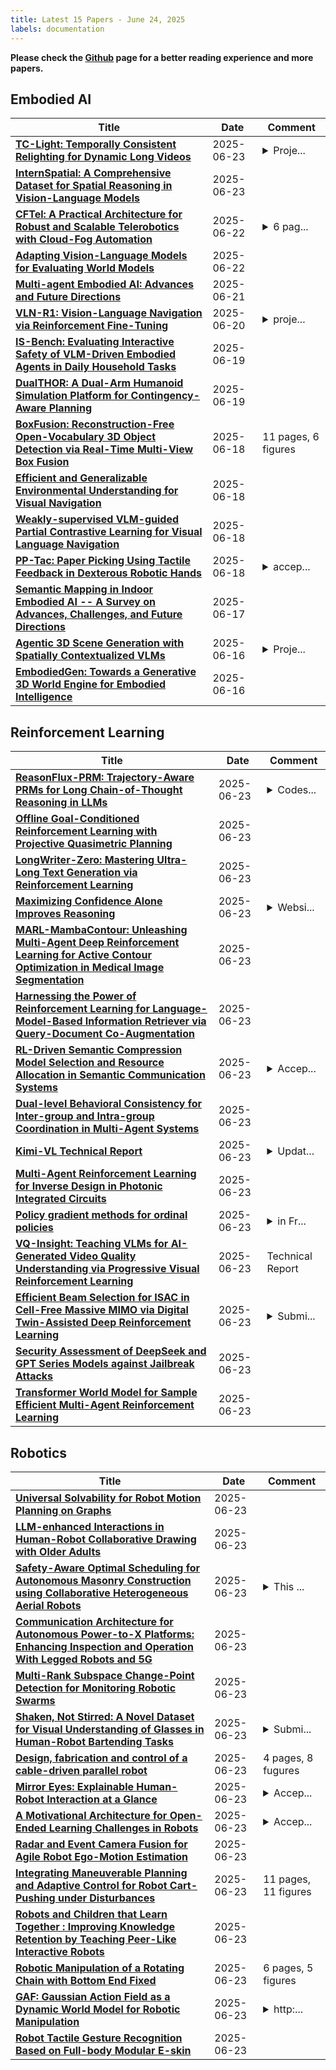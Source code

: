 ```yaml
---
title: Latest 15 Papers - June 24, 2025
labels: documentation
---
```

**Please check the [Github](https://github.com/zezhishao/MTS_Daily_ArXiv) page for a better reading experience and more papers.**

## Embodied AI
| **Title** | **Date** | **Comment** |
| --- | --- | --- |
| **[TC-Light: Temporally Consistent Relighting for Dynamic Long Videos](http://arxiv.org/abs/2506.18904v1)** | 2025-06-23 | <details><summary>Proje...</summary><p>Project Page: https://dekuliutesla.github.io/tclight/ Code: https://github.com/Linketic/TC-Light</p></details> |
| **[InternSpatial: A Comprehensive Dataset for Spatial Reasoning in Vision-Language Models](http://arxiv.org/abs/2506.18385v1)** | 2025-06-23 |  |
| **[CFTel: A Practical Architecture for Robust and Scalable Telerobotics with Cloud-Fog Automation](http://arxiv.org/abs/2506.17991v1)** | 2025-06-22 | <details><summary>6 pag...</summary><p>6 pages, 1 figure, accepted paper on the 23rd IEEE International Conference on Industrial Informatics (INDIN), July 12-15, 2025, Kunming, China</p></details> |
| **[Adapting Vision-Language Models for Evaluating World Models](http://arxiv.org/abs/2506.17967v1)** | 2025-06-22 |  |
| **[Multi-agent Embodied AI: Advances and Future Directions](http://arxiv.org/abs/2505.05108v2)** | 2025-06-21 |  |
| **[VLN-R1: Vision-Language Navigation via Reinforcement Fine-Tuning](http://arxiv.org/abs/2506.17221v1)** | 2025-06-20 | <details><summary>proje...</summary><p>project page: www.vlnr1.github.io</p></details> |
| **[IS-Bench: Evaluating Interactive Safety of VLM-Driven Embodied Agents in Daily Household Tasks](http://arxiv.org/abs/2506.16402v1)** | 2025-06-19 |  |
| **[DualTHOR: A Dual-Arm Humanoid Simulation Platform for Contingency-Aware Planning](http://arxiv.org/abs/2506.16012v1)** | 2025-06-19 |  |
| **[BoxFusion: Reconstruction-Free Open-Vocabulary 3D Object Detection via Real-Time Multi-View Box Fusion](http://arxiv.org/abs/2506.15610v1)** | 2025-06-18 | 11 pages, 6 figures |
| **[Efficient and Generalizable Environmental Understanding for Visual Navigation](http://arxiv.org/abs/2506.15377v1)** | 2025-06-18 |  |
| **[Weakly-supervised VLM-guided Partial Contrastive Learning for Visual Language Navigation](http://arxiv.org/abs/2506.15757v1)** | 2025-06-18 |  |
| **[PP-Tac: Paper Picking Using Tactile Feedback in Dexterous Robotic Hands](http://arxiv.org/abs/2504.16649v2)** | 2025-06-18 | <details><summary>accep...</summary><p>accepted by Robotics: Science and Systems(RSS) 2025 url: https://peilin-666.github.io/projects/PP-Tac/</p></details> |
| **[Semantic Mapping in Indoor Embodied AI -- A Survey on Advances, Challenges, and Future Directions](http://arxiv.org/abs/2501.05750v2)** | 2025-06-17 |  |
| **[Agentic 3D Scene Generation with Spatially Contextualized VLMs](http://arxiv.org/abs/2505.20129v2)** | 2025-06-16 | <details><summary>Proje...</summary><p>Project page: https://spatctxvlm.github.io/project_page/</p></details> |
| **[EmbodiedGen: Towards a Generative 3D World Engine for Embodied Intelligence](http://arxiv.org/abs/2506.10600v2)** | 2025-06-16 |  |

## Reinforcement Learning
| **Title** | **Date** | **Comment** |
| --- | --- | --- |
| **[ReasonFlux-PRM: Trajectory-Aware PRMs for Long Chain-of-Thought Reasoning in LLMs](http://arxiv.org/abs/2506.18896v1)** | 2025-06-23 | <details><summary>Codes...</summary><p>Codes and Models: https://github.com/Gen-Verse/ReasonFlux</p></details> |
| **[Offline Goal-Conditioned Reinforcement Learning with Projective Quasimetric Planning](http://arxiv.org/abs/2506.18847v1)** | 2025-06-23 |  |
| **[LongWriter-Zero: Mastering Ultra-Long Text Generation via Reinforcement Learning](http://arxiv.org/abs/2506.18841v1)** | 2025-06-23 |  |
| **[Maximizing Confidence Alone Improves Reasoning](http://arxiv.org/abs/2505.22660v3)** | 2025-06-23 | <details><summary>Websi...</summary><p>Website: https://rent-rl.github.io/</p></details> |
| **[MARL-MambaContour: Unleashing Multi-Agent Deep Reinforcement Learning for Active Contour Optimization in Medical Image Segmentation](http://arxiv.org/abs/2506.18679v1)** | 2025-06-23 |  |
| **[Harnessing the Power of Reinforcement Learning for Language-Model-Based Information Retriever via Query-Document Co-Augmentation](http://arxiv.org/abs/2506.18670v1)** | 2025-06-23 |  |
| **[RL-Driven Semantic Compression Model Selection and Resource Allocation in Semantic Communication Systems](http://arxiv.org/abs/2506.18660v1)** | 2025-06-23 | <details><summary>Accep...</summary><p>Accepted by PIMRC 2025</p></details> |
| **[Dual-level Behavioral Consistency for Inter-group and Intra-group Coordination in Multi-Agent Systems](http://arxiv.org/abs/2506.18651v1)** | 2025-06-23 |  |
| **[Kimi-VL Technical Report](http://arxiv.org/abs/2504.07491v3)** | 2025-06-23 | <details><summary>Updat...</summary><p>Updated Kimi-VL-A3B-Thinking-2506 information</p></details> |
| **[Multi-Agent Reinforcement Learning for Inverse Design in Photonic Integrated Circuits](http://arxiv.org/abs/2506.18627v1)** | 2025-06-23 |  |
| **[Policy gradient methods for ordinal policies](http://arxiv.org/abs/2506.18614v1)** | 2025-06-23 | <details><summary>in Fr...</summary><p>in French language, Journ{\'e}es de statistiques 2025, Soci{\'e}t{\'e} Fran\c{c}aise des Statistiques, Jun 2023, Marseille, France</p></details> |
| **[VQ-Insight: Teaching VLMs for AI-Generated Video Quality Understanding via Progressive Visual Reinforcement Learning](http://arxiv.org/abs/2506.18564v1)** | 2025-06-23 | Technical Report |
| **[Efficient Beam Selection for ISAC in Cell-Free Massive MIMO via Digital Twin-Assisted Deep Reinforcement Learning](http://arxiv.org/abs/2506.18560v1)** | 2025-06-23 | <details><summary>Submi...</summary><p>Submitted to IEEE Transactions on Wireless Communications</p></details> |
| **[Security Assessment of DeepSeek and GPT Series Models against Jailbreak Attacks](http://arxiv.org/abs/2506.18543v1)** | 2025-06-23 |  |
| **[Transformer World Model for Sample Efficient Multi-Agent Reinforcement Learning](http://arxiv.org/abs/2506.18537v1)** | 2025-06-23 |  |

## Robotics
| **Title** | **Date** | **Comment** |
| --- | --- | --- |
| **[Universal Solvability for Robot Motion Planning on Graphs](http://arxiv.org/abs/2506.18755v1)** | 2025-06-23 |  |
| **[LLM-enhanced Interactions in Human-Robot Collaborative Drawing with Older Adults](http://arxiv.org/abs/2506.18711v1)** | 2025-06-23 |  |
| **[Safety-Aware Optimal Scheduling for Autonomous Masonry Construction using Collaborative Heterogeneous Aerial Robots](http://arxiv.org/abs/2506.18697v1)** | 2025-06-23 | <details><summary>This ...</summary><p>This paper has been accepted for publication at the 2025 IEEE/RSJ International Conference on Intelligent Robots and Systems (IROS 2025)</p></details> |
| **[Communication Architecture for Autonomous Power-to-X Platforms: Enhancing Inspection and Operation With Legged Robots and 5G](http://arxiv.org/abs/2506.18572v1)** | 2025-06-23 |  |
| **[Multi-Rank Subspace Change-Point Detection for Monitoring Robotic Swarms](http://arxiv.org/abs/2506.18562v1)** | 2025-06-23 |  |
| **[Shaken, Not Stirred: A Novel Dataset for Visual Understanding of Glasses in Human-Robot Bartending Tasks](http://arxiv.org/abs/2503.04308v2)** | 2025-06-23 | <details><summary>Submi...</summary><p>Submitted and Accepted for Presentation at the IEEE/RSJ International Conference on Intelligent Robots and Systems (IROS) 2025</p></details> |
| **[Design, fabrication and control of a cable-driven parallel robot](http://arxiv.org/abs/2506.18526v1)** | 2025-06-23 | 4 pages, 8 fugures |
| **[Mirror Eyes: Explainable Human-Robot Interaction at a Glance](http://arxiv.org/abs/2506.18466v1)** | 2025-06-23 | <details><summary>Accep...</summary><p>Accepted to the 34th IEEE International Conference on Robot and Human Interactive Communication (RO-MAN)</p></details> |
| **[A Motivational Architecture for Open-Ended Learning Challenges in Robots](http://arxiv.org/abs/2506.18454v1)** | 2025-06-23 | <details><summary>Accep...</summary><p>Accepted to RLDM 2025</p></details> |
| **[Radar and Event Camera Fusion for Agile Robot Ego-Motion Estimation](http://arxiv.org/abs/2506.18443v1)** | 2025-06-23 |  |
| **[Integrating Maneuverable Planning and Adaptive Control for Robot Cart-Pushing under Disturbances](http://arxiv.org/abs/2506.18410v1)** | 2025-06-23 | 11 pages, 11 figures |
| **[Robots and Children that Learn Together : Improving Knowledge Retention by Teaching Peer-Like Interactive Robots](http://arxiv.org/abs/2506.18365v1)** | 2025-06-23 |  |
| **[Robotic Manipulation of a Rotating Chain with Bottom End Fixed](http://arxiv.org/abs/2506.18355v1)** | 2025-06-23 | 6 pages, 5 figures |
| **[GAF: Gaussian Action Field as a Dynamic World Model for Robotic Manipulation](http://arxiv.org/abs/2506.14135v2)** | 2025-06-23 | <details><summary>http:...</summary><p>http://chaiying1.github.io/GAF.github.io/project_page/</p></details> |
| **[Robot Tactile Gesture Recognition Based on Full-body Modular E-skin](http://arxiv.org/abs/2506.18256v1)** | 2025-06-23 |  |

